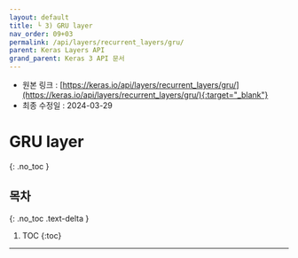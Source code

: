 ```yaml
---
layout: default
title: └ 3) GRU layer
nav_order: 09+03
permalink: /api/layers/recurrent_layers/gru/
parent: Keras Layers API
grand_parent: Keras 3 API 문서
---
```


* 원본 링크 : [https://keras.io/api/layers/recurrent_layers/gru/](https://keras.io/api/layers/recurrent_layers/gru/){:target="_blank"}
* 최종 수정일 : 2024-03-29

# GRU layer
{: .no_toc }

## 목차
{: .no_toc .text-delta }

1. TOC
{:toc}

---
